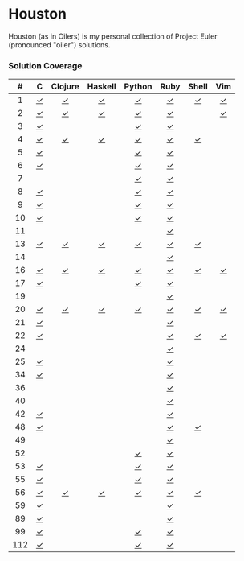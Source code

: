 Houston
=======

Houston (as in Oilers) is my personal collection of Project Euler (pronounced "oiler") solutions.

### Solution Coverage

\#|C|Clojure|Haskell|Python|Ruby|Shell|Vim
:-:|:-:|:-:|:-:|:-:|:-:|:-:|:-:
1|[✓](c/1.c)|[✓](clj/1.clj)|[✓](hs/1.hs)|[✓](py/1.py)|[✓](rb/1.rb)|[✓](sh/1.sh)|[✓](vim/1.vim)
2|[✓](c/2.c)|[✓](clj/2.clj)|[✓](hs/2.hs)|[✓](py/2.py)|[✓](rb/2.rb)||[✓](vim/2.vim)
3|[✓](c/3.c)|||[✓](py/3.py)|[✓](rb/3.rb)||
4|[✓](c/4.c)|[✓](clj/4.clj)|[✓](hs/4.hs)|[✓](py/4.py)|[✓](rb/4.rb)|[✓](sh/4.sh)|
5|[✓](c/5.c)|||[✓](py/5.py)|[✓](rb/5.rb)||
6|[✓](c/6.c)|||[✓](py/6.py)|[✓](rb/6.rb)||
7||||[✓](py/7.py)|[✓](rb/7.rb)||
8|[✓](c/8.c)|||[✓](py/8.py)|[✓](rb/8.rb)||
9|[✓](c/9.c)|||[✓](py/9.py)|[✓](rb/9.rb)||
10|[✓](c/10.c)|||[✓](py/10.py)|[✓](rb/10.rb)||
11|||||[✓](rb/11.rb)||
13|[✓](c/13.c)|[✓](clj/13.clj)|[✓](hs/13.hs)|[✓](py/13.py)|[✓](rb/13.rb)|[✓](sh/13.sh)|
14|||||[✓](rb/14.rb)||
16|[✓](c/16.c)|[✓](clj/16.clj)|[✓](hs/16.hs)|[✓](py/16.py)|[✓](rb/16.rb)|[✓](sh/16.sh)|[✓](vim/16.vim)
17|[✓](c/17.c)|||[✓](py/17.py)|[✓](rb/17.rb)||
19|||||[✓](rb/19.rb)||
20|[✓](c/20.c)|[✓](clj/20.clj)|[✓](hs/20.hs)|[✓](py/20.py)|[✓](rb/20.rb)|[✓](sh/20.sh)|[✓](vim/20.vim)
21|[✓](c/21.c)||||[✓](rb/21.rb)||
22|[✓](c/22.c)||||[✓](rb/22.rb)|[✓](sh/22.sh)|[✓](vim/22.vim)
24|||||[✓](rb/24.rb)||
25|[✓](c/25.c)||||[✓](rb/25.rb)||
34|[✓](c/34.c)||||[✓](rb/34.rb)||
36|||||[✓](rb/36.rb)||
40|||||[✓](rb/40.rb)||
42|[✓](c/42.c)||||[✓](rb/42.rb)||
48|[✓](c/48.c)||||[✓](rb/48.rb)|[✓](sh/48.sh)|
49|||||[✓](rb/49.rb)||
52||||[✓](py/52.py)|[✓](rb/52.rb)||
53|[✓](c/53.c)|||[✓](py/53.py)|[✓](rb/53.rb)||
55|[✓](c/55.c)|||[✓](py/55.py)|[✓](rb/55.rb)||
56|[✓](c/56.c)|[✓](clj/56.clj)|[✓](hs/56.hs)|[✓](py/56.py)|[✓](rb/56.rb)|[✓](sh/56.sh)|
59|[✓](c/59.c)||||[✓](rb/59.rb)||
89|[✓](c/89.c)||||[✓](rb/89.rb)||
99|[✓](c/99.c)|||[✓](py/99.py)|[✓](rb/99.rb)||
112|[✓](c/112.c)|||[✓](py/112.py)|[✓](rb/112.rb)||
